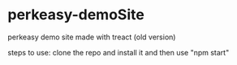 # perkeasy-demoSite

perkeasy demo site made with treact (old version)

steps to use:
clone the repo and install it and then use "npm start"
